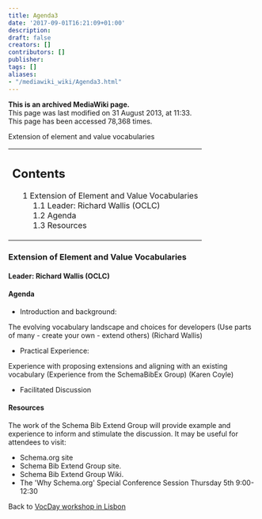 ```yaml
---
title: Agenda3
date: '2017-09-01T16:21:09+01:00'
description: 
draft: false
creators: []
contributors: []
publisher: 
tags: []
aliases:
- "/mediawiki_wiki/Agenda3.html"
---
```


 **This is an archived MediaWiki page.**  
This page was last modified on 31 August 2013, at 11:33.  
This page has been accessed 78,368 times.

Extension of element and value vocabularies

<table id="toc" class="toc">
  <tr>
    <td>
      <div id="toctitle">
        <h2>Contents</h2>
      </div>
      <ul>
        <li class="toclevel-1 tocsection-1">
          <a href="#Extension_of_Element_and_Value_Vocabularies"><span class="tocnumber">1</span> <span class="toctext">Extension of Element and Value Vocabularies</span></a>
          <ul>
            <li class="toclevel-2 tocsection-2"><a href="#Leader:_Richard_Wallis_.28OCLC.29"><span class="tocnumber">1.1</span> <span class="toctext">Leader: Richard Wallis (OCLC)</span></a></li>
            <li class="toclevel-2 tocsection-3"><a href="#Agenda"><span class="tocnumber">1.2</span> <span class="toctext">Agenda</span></a></li>
            <li class="toclevel-2 tocsection-4"><a href="#Resources"><span class="tocnumber">1.3</span> <span class="toctext">Resources</span></a></li>
          </ul>
        </li>
      </ul>
    </td>
  </tr>
</table>

### Extension of Element and Value Vocabularies

#### Leader: Richard Wallis (OCLC)

#### Agenda

- Introduction and background: 

The evolving vocabulary landscape and choices for developers (Use parts of many - create your own - extend others) (Richard Wallis)

- Practical Experience:

Experience with proposing extensions and aligning with an existing vocabulary (Experience from the SchemaBibEx Group) (Karen Coyle)

- Facilitated Discussion

#### Resources

The work of the Schema Bib Extend Group will provide example and experience to inform and stimulate the discussion. It may be useful for attendees to visit:

- Schema.org site
- Schema Bib Extend Group site.
- Schema Bib Extend Group Wiki.
- The 'Why Schema.org' Special Conference Session Thursday 5th 9:00-12:30

Back to [VocDay workshop in Lisbon](/mediawiki_wiki/VocDay_workshop_in_Lisbon)

